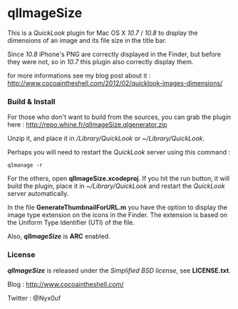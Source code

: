# qlImageSize #

This is a *QuickLook* plugin for Mac OS X *10.7* / *10.8* to display the dimensions of an image and its file size in the title bar.

Since *10.8* iPhone's PNG are correctly displayed in the Finder, but before they were not, so in *10.7* this plugin also correctly display them.

for more informations see my blog post about it : <http://www.cocoaintheshell.com/2012/02/quicklook-images-dimensions/>


### Build & Install ###

For those who don't want to build from the sources, you can grab the plugin here : <http://repo.whine.fr/qlImageSize.qlgenerator.zip>

Unzip it, and place it in */Library/QuickLook* or *~/Library/QuickLook*.

Perhaps you will need to restart the *QuickLook* server using this command :

	qlmanage -r

For the others, open **qlImageSize.xcodeproj**. If you hit the run button, it will build the plugin, place it in *~/Library/QuickLook* and restart the *QuickLook* server automatically.

In the file **GenerateThumbnailForURL.m** you have the option to display the image type extension on the icons in the Finder. The extension is based on the Uniform Type Identifier (UTI) of the file.

Also, ***qlImageSize*** is **ARC** enabled.


### License ###

***qlImageSize*** is released under the *Simplified BSD license*, see **LICENSE.txt**.

Blog : <http://www.cocoaintheshell.com/>

Twitter : @Nyx0uf
